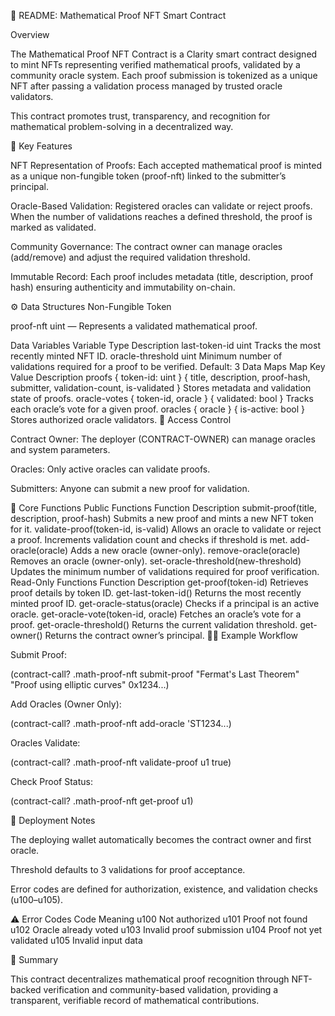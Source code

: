 📘 README: Mathematical Proof NFT Smart Contract

Overview

The Mathematical Proof NFT Contract is a Clarity smart contract designed to mint NFTs representing verified mathematical proofs, validated by a community oracle system.
Each proof submission is tokenized as a unique NFT after passing a validation process managed by trusted oracle validators.

This contract promotes trust, transparency, and recognition for mathematical problem-solving in a decentralized way.

🧩 Key Features

NFT Representation of Proofs:
Each accepted mathematical proof is minted as a unique non-fungible token (proof-nft) linked to the submitter’s principal.

Oracle-Based Validation:
Registered oracles can validate or reject proofs. When the number of validations reaches a defined threshold, the proof is marked as validated.

Community Governance:
The contract owner can manage oracles (add/remove) and adjust the required validation threshold.

Immutable Record:
Each proof includes metadata (title, description, proof hash) ensuring authenticity and immutability on-chain.

⚙️ Data Structures
Non-Fungible Token

proof-nft uint — Represents a validated mathematical proof.

Data Variables
Variable	Type	Description
last-token-id	uint	Tracks the most recently minted NFT ID.
oracle-threshold	uint	Minimum number of validations required for a proof to be verified. Default: 3
Data Maps
Map	Key	Value	Description
proofs	{ token-id: uint }	{ title, description, proof-hash, submitter, validation-count, is-validated }	Stores metadata and validation state of proofs.
oracle-votes	{ token-id, oracle }	{ validated: bool }	Tracks each oracle’s vote for a given proof.
oracles	{ oracle }	{ is-active: bool }	Stores authorized oracle validators.
🔐 Access Control

Contract Owner:
The deployer (CONTRACT-OWNER) can manage oracles and system parameters.

Oracles:
Only active oracles can validate proofs.

Submitters:
Anyone can submit a new proof for validation.

🧮 Core Functions
Public Functions
Function	Description
submit-proof(title, description, proof-hash)	Submits a new proof and mints a new NFT token for it.
validate-proof(token-id, is-valid)	Allows an oracle to validate or reject a proof. Increments validation count and checks if threshold is met.
add-oracle(oracle)	Adds a new oracle (owner-only).
remove-oracle(oracle)	Removes an oracle (owner-only).
set-oracle-threshold(new-threshold)	Updates the minimum number of validations required for proof verification.
Read-Only Functions
Function	Description
get-proof(token-id)	Retrieves proof details by token ID.
get-last-token-id()	Returns the most recently minted proof ID.
get-oracle-status(oracle)	Checks if a principal is an active oracle.
get-oracle-vote(token-id, oracle)	Fetches an oracle’s vote for a proof.
get-oracle-threshold()	Returns the current validation threshold.
get-owner()	Returns the contract owner’s principal.
🧑‍🏫 Example Workflow

Submit Proof:

(contract-call? .math-proof-nft submit-proof "Fermat's Last Theorem" "Proof using elliptic curves" 0x1234...)


Add Oracles (Owner Only):

(contract-call? .math-proof-nft add-oracle 'ST1234...)


Oracles Validate:

(contract-call? .math-proof-nft validate-proof u1 true)


Check Proof Status:

(contract-call? .math-proof-nft get-proof u1)

🧱 Deployment Notes

The deploying wallet automatically becomes the contract owner and first oracle.

Threshold defaults to 3 validations for proof acceptance.

Error codes are defined for authorization, existence, and validation checks (u100–u105).

⚠️ Error Codes
Code	Meaning
u100	Not authorized
u101	Proof not found
u102	Oracle already voted
u103	Invalid proof submission
u104	Proof not yet validated
u105	Invalid input data

🧠 Summary

This contract decentralizes mathematical proof recognition through NFT-backed verification and community-based validation, providing a transparent, verifiable record of mathematical contributions.